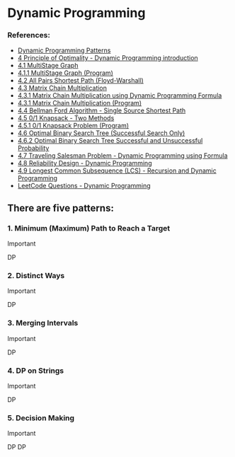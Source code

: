 # Dynamic Programming

### References:
- [Dynamic Programming Patterns](https://leetcode.com/discuss/study-guide/458695/Dynamic-Programming-Patterns)
- [4 Principle of Optimality - Dynamic Programming introduction](https://www.youtube.com/watch?v=5dRGRueKU3M&list=PLDN4rrl48XKpZkf03iYFl-O29szjTrs_O&index=46) 
- [4.1 MultiStage Graph](https://www.youtube.com/watch?v=9iE9Mj4m8jk&list=PLDN4rrl48XKpZkf03iYFl-O29szjTrs_O&index=48) 
- [4.1.1 MultiStage Graph (Program)](https://www.youtube.com/watch?v=FcScLYJI42E&list=PLDN4rrl48XKpZkf03iYFl-O29szjTrs_O&index=49) 
- [4.2 All Pairs Shortest Path (Floyd-Warshall)](https://www.youtube.com/watch?v=oNI0rf2P9gE&list=PLDN4rrl48XKpZkf03iYFl-O29szjTrs_O&index=50) 
- [4.3 Matrix Chain Multiplication](https://www.youtube.com/watch?v=prx1psByp7U&list=PLDN4rrl48XKpZkf03iYFl-O29szjTrs_O&index=51) 
- [4.3.1 Matrix Chain Multiplication using Dynamic Programming Formula](https://www.youtube.com/watch?v=_WncuhSJZyA&list=PLDN4rrl48XKpZkf03iYFl-O29szjTrs_O&index=52) 
- [4.3.1 Matrix Chain Multiplication (Program)](https://www.youtube.com/watch?v=eKkXU3uu2zk&list=PLDN4rrl48XKpZkf03iYFl-O29szjTrs_O&index=53) 
- [4.4 Bellman Ford Algorithm - Single Source Shortest Path](https://www.youtube.com/watch?v=FtN3BYH2Zes&list=PLDN4rrl48XKpZkf03iYFl-O29szjTrs_O&index=54) 
- [4.5 0/1 Knapsack - Two Methods](https://www.youtube.com/watch?v=nLmhmB6NzcM&list=PLDN4rrl48XKpZkf03iYFl-O29szjTrs_O&index=55) 
- [4.5.1 0/1 Knapsack Problem (Program)](https://www.youtube.com/watch?v=zRza99HPvkQ&list=PLDN4rrl48XKpZkf03iYFl-O29szjTrs_O&index=56)
- [4.6 Optimal Binary Search Tree (Successful Search Only)](https://www.youtube.com/watch?v=vLS-zRCHo-Y&list=PLDN4rrl48XKpZkf03iYFl-O29szjTrs_O&index=57) 
- [4.6.2 Optimal Binary Search Tree Successful and Unsuccessful Probability](https://www.youtube.com/watch?v=wAy6nDMPYAE&list=PLDN4rrl48XKpZkf03iYFl-O29szjTrs_O&index=58) 
- [4.7 Traveling Salesman Problem - Dynamic Programming using Formula](https://www.youtube.com/watch?v=Q4zHb-Swzro&list=PLDN4rrl48XKpZkf03iYFl-O29szjTrs_O&index=59) 
- [4.8 Reliability Design - Dynamic Programming](https://www.youtube.com/watch?v=uJOmqBwENB8&list=PLDN4rrl48XKpZkf03iYFl-O29szjTrs_O&index=60) 
- [4.9 Longest Common Subsequence (LCS) - Recursion and Dynamic Programming](https://www.youtube.com/watch?v=sSno9rV8Rhg&list=PLDN4rrl48XKpZkf03iYFl-O29szjTrs_O&index=61) 
- [LeetCode Questions - Dynamic Programming](https://leetcode.com/problem-list/dynamic-programming/)

## There are five patterns:
   ###  1. Minimum (Maximum) Path to Reach a Target
   > [!IMPORTANT]
   > DP
      
   ###  2. Distinct Ways
   > [!IMPORTANT]
   > DP

   ###  3. Merging Intervals
   > [!IMPORTANT]
   > DP

   ###  4. DP on Strings
   > [!IMPORTANT]
   > DP
 
   ###  5. Decision Making
   > [!IMPORTANT]
   > DP
> DP
> 
 




